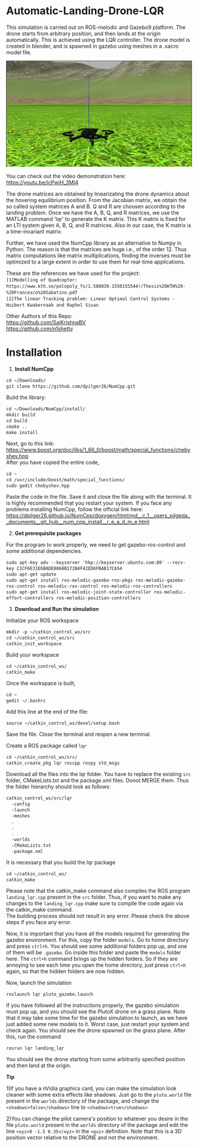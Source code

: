 # Automatic-Landing-Drone-LQR

This simulation is carried out on ROS-melodic and Gazebo9 platform. The drone starts from arbitrary position, and then lands at the origin automatically. This is achieved using the LQR controller. The drone model is created in blender, and is spawned in gazebo using meshes in a .xacro model file.

![Image](https://github.com/NishanthARao/PlutoX-ROS-Joystick-Control/blob/master/Pluto.png)

You can check out the video demonstration here: https://youtu.be/icPwiH_3MI4

The drone matrices are obtained by linearizating the drone dynamics about the hovering equilibrium position. From the Jacobian matrix, we obtain the so called system matrices A and B. Q and R are choosen according to the landing problem. Once we have the A, B, Q, and R matrices, we use the MATLAB command 'lqr' to generate the K matrix. This K matrix is fixed for an LTI system given A, B, Q, and R matrices. Also in our case, the K matrix is a time-invariant matrix.

Further, we have used the NumCpp library as an alternative to Numpy in Python. The reason is that the matrices are huge i.e., of the order 12. Thus matrix computations like matrix multiplications, finding the inverses must be optimized to a large extent in order to use them for real-time applications.

These are the references we have used for the project:<br>
```[1]Modelling of Quadcopter: https://www.kth.se/polopoly_fs/1.588039.1550155544!/Thesis%20KTH%20-%20Francesco%20Sabatino.pdf```<br>
```[2]The linear Tracking problem: Linear Optimal Control Systems - Huibert Kwakernaak and Raphel Sivan``` 

Other Authors of this Repo:<br>
https://github.com/SaiKrishnaBV<br>
https://github.com/n1shetty<br>

# Installation
1. **Install NumCpp**
```
cd ~/Downloads/
git clone https://github.com/dpilger26/NumCpp.git
```
Build the library:
```
cd ~/Downloads/NumCpp/install/
mkdir build
cd build
cmake ..
make install
```
Next, go to this link:
https://www.boost.org/doc/libs/1_66_0/boost/math/special_functions/chebyshev.hpp<br>
After you have copied the entire code,
```
cd ~
cd /usr/include/boost/math/special_functions/
sudo gedit chebyshev.hpp
```
Paste the code in the file. Save it and close the file along with the terminal. It is highly recommended that you restart your system. If you face any problems installing NumCpp, follow the official link here:
https://dpilger26.github.io/NumCpp/doxygen/html/md__c_1__users_pilgeda__documents__git_hub__num_cpp_install__r_e_a_d_m_e.html

2) **Get prerequisite packages**

For the program to work properly, we need to get gazebo-ros-control and some additional dependencies.
```
sudo apt-key adv --keyserver 'hkp://keyserver.ubuntu.com:80' --recv-key C1CF6E31E6BADE8868B172B4F42ED6FBAB17C654 
sudo apt-get update
sudo apt-get install ros-melodic-gazebo-ros-pkgs ros-melodic-gazebo-ros-control ros-melodic-ros-control ros-melodic-ros-controllers
sudo apt-get install ros-melodic-joint-state-controller ros-melodic-effort-controllers ros-melodic-position-controllers
```
3) **Download and Run the simulation**

Initialize your ROS workspace
```
mkdir -p ~/catkin_control_ws/src
cd ~/catkin_control_ws/src
catkin_init_workspace
```
Build your workspace
```
cd ~/catkin_control_ws/
catkin_make
```
Once the workspace is built,
```
cd ~
gedit ~/.bashrc
```
Add this line at the end of the file:
```
source ~/catkin_control_ws/devel/setup.bash
```
Save the file. Close the terminal and reopen a new terminal.


Create a ROS package called ```lqr```
```
cd ~/catkin_control_ws/src/
catkin_create_pkg lqr roscpp rospy std_msgs
```
Download all the files into the lqr folder. You have to replace the existing ```src``` folder, CMakeLists.txt and the package.xml files. Donot MERGE them. Thus the folder hierarchy should look as follows:
```
catkin_control_ws/src/lqr
  -config
  -launch
  -meshes
  .
  .
  .
  -worlds
  -CMakeLists.txt
  -package.xml
```
It is necessary that you build the lqr package
```
cd ~/catkin_control_ws/
catkin_make
```
Please note that the catkin_make command also compiles the ROS program ```landing_lqr.cpp``` present in the ```src``` folder. Thus, if you want to make any changes to the ```landing_lqr.cpp``` make sure to compile the code again via the catkin_make command.<br>
The building process should not result in any error. Please check the above steps if you face any error.

Now, it is important that you have all the models required for generating the gazebo environment. For this, copy the folder ```models```. Go to home directory and press ```ctrl+h```. You should see some additional folders pop up, and one of them will be ```.gazebo```. Go inside this folder and paste the ```models``` folder here. The ```ctrl+h``` command brings up the hidden folders. So if they are annoying to see each time you open the home directory, just prese ```ctrl+h``` again, so that the hidden folders are now hidden.

Now, launch the simulation
```
roslaunch lqr pluto_gazebo.launch
```
If you have followed all the instructions properly, the gazebo simulation must pop up, and you should see the PlutoX drone on a grass plane. Note that it may take some time for the gazebo simulation to launch, as we have just added some new models to it. Worst case, just restart your system and check again.
You should see the drone spawned on the grass plane. After this, run the command
```
rosrun lqr landing_lqr
```
You should see the drone starting from some arbitrarily specified position and then land at the origin.

**Tip** 

1)If you have a nVidia graphics card, you can make the simulation look cleaner with some extra effects like shadows. Just go to the ```pluto.world``` file present in the ```worlds``` directory of the package, and change the ```<shadows>false</shadows>``` line to ```<shadows>true</shadows>```

2)You can change the pilot camera's position to whatever you desire in the file ```pluto.world``` present in the ```worlds``` directory of the package and edit the line ```<xyz>0 -1.5 0.35</xyz>``` in the ```<gui>``` definition. Note that this is a 3D position vector relative to the DRONE and not the environment.

